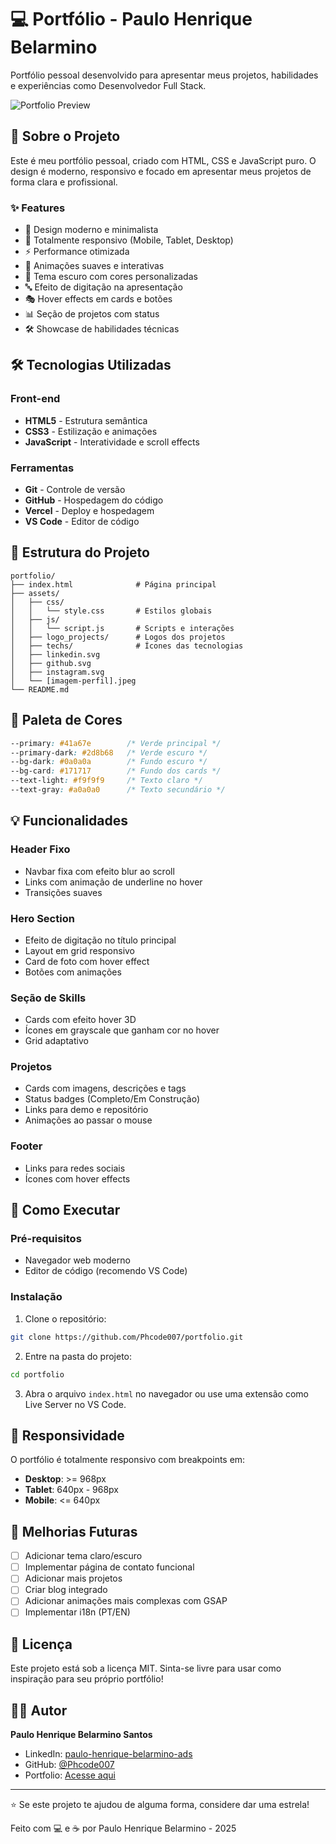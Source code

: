 # 💻 Portfólio - Paulo Henrique Belarmino

Portfólio pessoal desenvolvido para apresentar meus projetos, habilidades e experiências como Desenvolvedor Full Stack.

![Portfolio Preview](./assets/preview.png)

## 🚀 Sobre o Projeto

Este é meu portfólio pessoal, criado com HTML, CSS e JavaScript puro. O design é moderno, responsivo e focado em apresentar meus projetos de forma clara e profissional.

### ✨ Features

- 🎨 Design moderno e minimalista
- 📱 Totalmente responsivo (Mobile, Tablet, Desktop)
- ⚡ Performance otimizada
- 🎯 Animações suaves e interativas
- 💚 Tema escuro com cores personalizadas
- 🔤 Efeito de digitação na apresentação
- 🎭 Hover effects em cards e botões
- 📊 Seção de projetos com status
- 🛠️ Showcase de habilidades técnicas

## 🛠️ Tecnologias Utilizadas

### Front-end
- **HTML5** - Estrutura semântica
- **CSS3** - Estilização e animações
- **JavaScript** - Interatividade e scroll effects

### Ferramentas
- **Git** - Controle de versão
- **GitHub** - Hospedagem do código
- **Vercel** - Deploy e hospedagem
- **VS Code** - Editor de código

## 📁 Estrutura do Projeto

```
portfolio/
├── index.html              # Página principal
├── assets/
│   ├── css/
│   │   └── style.css       # Estilos globais
│   ├── js/
│   │   └── script.js       # Scripts e interações
│   ├── logo_projects/      # Logos dos projetos
│   ├── techs/              # Ícones das tecnologias
│   ├── linkedin.svg
│   ├── github.svg
│   ├── instagram.svg
│   └── [imagem-perfil].jpeg
└── README.md
```

## 🎨 Paleta de Cores

```css
--primary: #41a67e        /* Verde principal */
--primary-dark: #2d8b68   /* Verde escuro */
--bg-dark: #0a0a0a        /* Fundo escuro */
--bg-card: #171717        /* Fundo dos cards */
--text-light: #f9f9f9     /* Texto claro */
--text-gray: #a0a0a0      /* Texto secundário */
```

## 💡 Funcionalidades

### Header Fixo
- Navbar fixa com efeito blur ao scroll
- Links com animação de underline no hover
- Transições suaves

### Hero Section
- Efeito de digitação no título principal
- Layout em grid responsivo
- Card de foto com hover effect
- Botões com animações

### Seção de Skills
- Cards com efeito hover 3D
- Ícones em grayscale que ganham cor no hover
- Grid adaptativo

### Projetos
- Cards com imagens, descrições e tags
- Status badges (Completo/Em Construção)
- Links para demo e repositório
- Animações ao passar o mouse

### Footer
- Links para redes sociais
- Ícones com hover effects

## 🚀 Como Executar

### Pré-requisitos
- Navegador web moderno
- Editor de código (recomendo VS Code)

### Instalação

1. Clone o repositório:
```bash
git clone https://github.com/Phcode007/portfolio.git
```

2. Entre na pasta do projeto:
```bash
cd portfolio
```

3. Abra o arquivo `index.html` no navegador ou use uma extensão como Live Server no VS Code.

## 📱 Responsividade

O portfólio é totalmente responsivo com breakpoints em:

- **Desktop**: >= 968px
- **Tablet**: 640px - 968px
- **Mobile**: <= 640px

## 🎯 Melhorias Futuras

- [ ] Adicionar tema claro/escuro
- [ ] Implementar página de contato funcional
- [ ] Adicionar mais projetos
- [ ] Criar blog integrado
- [ ] Adicionar animações mais complexas com GSAP
- [ ] Implementar i18n (PT/EN)

## 📄 Licença

Este projeto está sob a licença MIT. Sinta-se livre para usar como inspiração para seu próprio portfólio!

## 👨‍💻 Autor

**Paulo Henrique Belarmino Santos**

- LinkedIn: [paulo-henrique-belarmino-ads](https://www.linkedin.com/in/paulo-henrique-belarmino-ads)
- GitHub: [@Phcode007](https://github.com/Phcode007)
- Portfolio: [Acesse aqui](https://portfolio-pag.vercel.app)

---

⭐ Se este projeto te ajudou de alguma forma, considere dar uma estrela!

Feito com 💻 e ☕ por Paulo Henrique Belarmino - 2025
